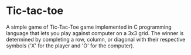 # Tic-tac-toe
A simple game of Tic-Tac-Toe game implemented in C programming language that lets you play against computer on a 3x3 grid. 
The winner is determined by completing a row, column, or diagonal with their respective symbols ('X' for the player and 'O' for the computer).
